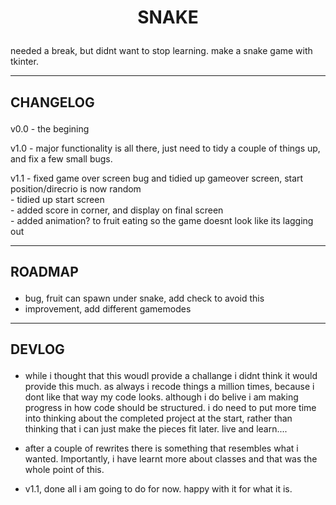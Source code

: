 
# **<p align=center>SNAKE</p>**

needed a break, but didnt want to stop learning.  make a snake game with tkinter. </p>

---
## **CHANGELOG**</p>


v0.0    - the begining

v1.0    - major functionality is all there, just need to tidy a couple of things up, and fix a few small bugs.

v1.1    - fixed game over screen bug and tidied up gameover screen, start position/direcrio is now random<br>
        - tidied up start screen<br>
        - added score in corner, and display on final screen  <br>
        - added animation? to fruit eating so the game doesnt look like its lagging out<br>


</p>

---
## **ROADMAP**</p>

- bug, fruit can spawn under snake, add check to avoid this
- improvement, add different gamemodes

</p>

---
## **DEVLOG**</p>

- while i thought that this woudl provide a challange i didnt think it would provide this much. as always i recode things a million times, because i dont like that way my code looks. although i do belive i am making progress in how code should be structured. i do need to put more time into thinking about the completed project at the start, rather than thinking that i can just make the pieces fit later. live and learn....

- after a couple of rewrites there is something that resembles what i wanted. Importantly, i have learnt more about classes and that was the whole point of this.

- v1.1, done all i am going to do for now. happy with it for what it is.





</p>

